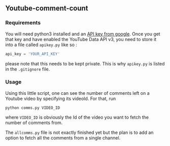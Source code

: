 ## Youtube-comment-count

### Requirements

You will need python3 installed and an [API key from google](https://developers.google.com/youtube/v3/getting-started). Once you get that key and have enabled the YouTube Data API v3, you need to store it into a file called `apikey.py` like so :

```python
api_key = 'YOUR_API_KEY'
```
 please note that this needs to be kept private. This is why `apikey.py` is listed in the `.gitignore` file.


### Usage
Using this little script, one can see the number of comments left on a Youtube video by specifying its videoId. For that, run 

`python comms.py VIDEO_ID`

where `VIDEO_ID` is obviously the Id of the video you want to fetch the number of comments from.

The `allcomms.py` file is not exactly finished yet but the plan is to add an option to fetch all the comments from a single channel.
